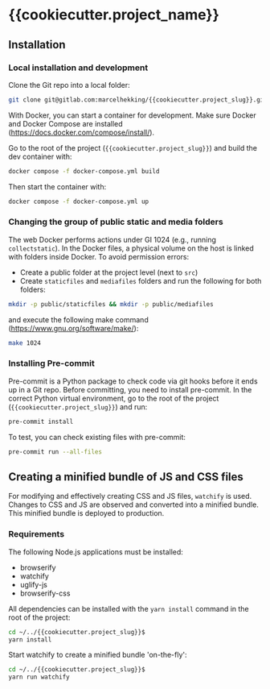 # {{cookiecutter.project_name}}

## Installation

### Local installation and development

Clone the Git repo into a local folder:

```bash
git clone git@gitlab.com:marcelhekking/{{cookiecutter.project_slug}}.git
```

With Docker, you can start a container for development. Make sure Docker and Docker Compose are installed (<https://docs.docker.com/compose/install/>).

Go to the root of the project (`{{cookiecutter.project_slug}}`) and build the dev container with:

```bash
docker compose -f docker-compose.yml build
```

Then start the container with:

```bash
docker compose -f docker-compose.yml up
```

### Changing the group of public static and media folders

The web Docker performs actions under GI 1024 (e.g., running `collectstatic`). In the Docker files, a physical volume on the host is linked with folders inside Docker. To avoid permission errors:

- Create a public folder at the project level (next to `src`)
- Create `staticfiles` and `mediafiles` folders and run the following for both folders:

```bash
mkdir -p public/staticfiles && mkdir -p public/mediafiles
```

and execute the following make command (<https://www.gnu.org/software/make/>):

```bash
make 1024
```

### Installing Pre-commit

Pre-commit is a Python package to check code via git hooks before it ends up in a Git repo. Before committing, you need to install pre-commit. In the correct Python virtual environment, go to the root of the project (`{{cookiecutter.project_slug}}`) and run:

```bash
pre-commit install
```

To test, you can check existing files with pre-commit:

```bash
pre-commit run --all-files
```

## Creating a minified bundle of JS and CSS files

For modifying and effectively creating CSS and JS files, `watchify` is used. Changes to CSS and JS are observed and converted into a minified bundle. This minified bundle is deployed to production.

### Requirements

The following Node.js applications must be installed:

- browserify
- watchify
- uglify-js
- browserify-css

All dependencies can be installed with the `yarn install` command in the root of the project:

```bash
cd ~/../{{cookiecutter.project_slug}}$
yarn install
```

Start watchify to create a minified bundle 'on-the-fly':

```bash
cd ~/../{{cookiecutter.project_slug}}$
yarn run watchify
```
